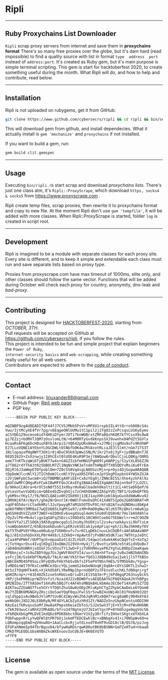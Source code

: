 # Ripli

---
## Ruby Proxychains List Downloader

`Ripli` scrap proxy servers from internet and save them in **proxychains format**
There's so many free proxies over the globe, but it's dam hard (read impossible) to find
a quality source with list in format `type  address  port` instead of `address:port`.
It's created as Ruby gem, but it's main purpose is simple terminal scripting.
This gem is start for hacktoberfest 2020, to create something useful during the month.
What Ripli will do, and how to help and contribute, read below.

---
## Installation

Ripli is not uploaded on rubygems, get it from GitHub:

```bash
git clone https://www.github.com/cybersecrs/ripli && cd ripli && bin/setup
```

This will download gem from github, and install dependecies. What it actually install is
`gem 'mechanize'` and `proxychains` if not installed.
  
If you want to build a gem, run:

```bash
gem build clit.gemspec
```

---
## Usage

Executing `bin/ripli.rb` start scrap and download *proxychains lists.* There's just one class atm,
it's `Ripli::ProxyScrape`, which download `https, socks4 & socks5` from https://www.proxyscrape.com .

Ripli create temp files, scrap proxies, then rewrite it to proxychains format and copy to new file.
At the moment Ripli don't use `gem 'tempfile'`, it will be added with more classes.
When Ripli::ProxyScrape is started, folder `log` is created in script root.

---
## Development

Ripli is imagined to be a module with separate classes for each proxy site. Every site is different,
and to keep it simple and extendable each class must run and save separate lists based on proxy type.
  
Proxies from proxyscrape.com have max timeout of 1000ms, elite only, and other classes should follow the same vector.
Functions that will be added during October will check each proxy for country, anonymity, dns-leak and *bad-proxy*.

---
## Contributing

This project is designed for [HACKTOBERFEST-2020](https://hacktoberfest.digitalocean.com/), starting from *OCTOBER, 3TH*.  
Pull requests will be accepted on GitHub at https://github.com/cybersecrs/ripli, if you follow the rules.  
This project is intended to be fun and simple project that explain beginners the `Power of Ruby`,  
`internet-security basics` and `web-scrapping`, while creating something really useful for all web users.   
Contributors are expected to adhere to the [code of conduct](https://github.com/[USERNAMEcybersecrs/ripli/blob/master/CODE_OF_CONDUCT.md).  

---
## Contact

 - E-mail address:     linuxander88@gmail.com  
 - GitHub Page:        [Ripli web page](https://www.cybersecrs.github.io/ripli)  
 - PGP key:             
```
-----BEGIN PGP PUBLIC KEY BLOCK-----

mQINBF9zgAUBEADIfQF44fJ7CV5JMbb5PsV+vMPXU1rxpb3IL4ttOrroS0O8cS4s
Vwu/3jtMcyXE4fVr7pg/v6EqgeONlUUMu1tC1pil2j2Tg02zZxPcsqsLU1KyEymv
aCSYDb1Z9ocmso6idfdHEsDYymrJOTi7knWOBrxtZMFa0QzhKQR7kTYCssX9s9w8
gi7EZzj+UdMXTJQM7zOsvlomLtN/+64M0RTyGvdkKnpsSXJ9vwnhx04PdZt5GVlx
HcaaRs6FKq6DcH0uuFBYbJArpiS/VQ642pURx8HwE+xJ7MbjjcgMUu9ufs9KdhWP
E27LLoVQNEIAYEbnYLOGCDWLtOlNbfbOK4wJRS8zotRLcaJE3lSlmY/nGm71TS3T
1NilopayxPHg0WYT3OX1r8j4DuC9Sk83pWw15NLM/1kr2Yx6j3yF+jydBBaDnTJE
0EQ5I62V+ZsXznwjy1I8hCEst0lUOE4KuR9P3ejYAWQow6rQbolCjuLQ8Kg/O0RG
eme77nKTkzqWi6TyBUKT7w4x+G4GZ3ibfmHNGSPgH89lyHARPjy/S1ytXL856ZJN
a7T862r4YThA3tRz5bBOLM7Zl1NqNxYNK3eTndmThHNp8TfX0SODYvMsiKu0frEm
OQjRl6J3aWmpET0fpoblOmn7Z0cS58Vq4sgLN8EGzcMjn+p+Oys4DjGopwARAQAB
tDpDeWJlcnNlY1JTIChDeWJlcnNlY3VyaXR5IFNlcmJpYSkgPGxpbnV4YW5kZXJA
c2VjbWFpbC5wcm8+iQJTBBMBCgA9FiEE+CxAzYEgOj/ZNNcBI55/Xhe4yzkFAl9z
gAUCGwMFCQHguRsFCwkIBwMFFQoJCAsEFgIBAAIeAQIXgAAKCRAjnn9eF7jLOZCL
D/9HkoCCAOra+6rOl5sN0f55I3x9byrHvHaGlUadeh0koltit1CL+AtSeDkQeP/6
pVsasUtwvVaD0zcm+QAEe4bZDvqhUjs7zCH4hOGWW2ZASpYVDjTBF1/GvDkQPfKG
lybM9scYKy17/f6/NOZLQAEio0h2Ib89Xj13EJ1ayXHhiebl8quGuoXdbWwNvu92
LDMXNj6fArcNyvt/ghm2NrQnntlKr0WOlFnmvDxOhC41X4NT5IpOo2G805BRAT+M
nqdF4O54orcCtadkHRzl3JuYpwyqR7aM1b5OTDvFOC/mYsB2AfxuhQNDHui8bKp4
qdAOfNR6t5MR8aI7wQIU685LXqMtGa97/zXM+RmD0qNw/AlzK5TRzQHvlrm6w61p
g4GSH4dhVZZyUXT2WEF+mZQ0UEv6oegXUuql4eHcSXo0dlQS0nN/7HslbAVA8hle
/OyZvlP6+Mn4vligo1qG8FqZSDzisI0OO45L10CN9VCoeDG75EbWzl+r+mZC9OZN
C9eVVfa7iZlSOQkj9A58ygHecgq5iSJniHyJhUOXjvl2zs4v/uekAyviL9kFlsLm
lnuWQobmXmYZ/65Bz6omkDuu6rLpERJvkSECak1yeApFiqc+ph/2i9wJhKH8yf6V
ekT5ThdPV8YYMaseH0u6zpTVOH0nvfv7srKCLqDKkCnuvLkCDQRfc4AFARAAxN0P
HpJ/8In2ohGDnXXLPBrH4X8/L3ZXkO+rmpAwtO7jPxBNtm5dK7iec7WThtpJeDtC
zCaa4PdPWmf/UUPTqn5+mpaoDatC4zZLVGdt/S4qwzCv6akk4KoCQqVfxI+XaTqJ
xjTotHgxrDsv4IvqlKDgII8xQNmJI29VX+Hy4j7j/BvoYixSH9/e5t4SidVQoBx7
/aD46Ho6UNRXjsOIGFJScVOzuTY1JwO+Fjz7U0hM4xyeP62YgYuL80DpZ1maKqwe
RP8bnjxC+Js9uZ8DYdgp7GsJgWVF8UdfVI4/uxrL0A+hFTvxgrJvBv2mN2bAHIBb
ysFcj38/GsbKbPfNyNyD/TALH/aW/Vk5tVwrfQd3JJ6BB49oSaiIwk1jlSTfkBSn
yN6C6kMO45P85oLc9FyQVDvFHkYhb5vOkfsIF5eP4TNSnfHES/5TM5bk0v/Ygsp+
IvMDOinWI79fKsCcmMNCe3QccYQLjommS24ebeNUoqKjOq0A+cOYsS8KTLIshwIr
Nt5zIfOqHHTk4dL+XjkhO58FLYReRNp1hprnUQ0P2u7FEnvdluchKLfd0Oqnjrgf
qGHIRcnp+/+81E48ZkIzveSnRbUieQriuDtiE15SQ3erPjjkPd6gqP263nuybckS
+KP/jkePH06iprWZhVvfzt/6zaiHJ22xBDWOfssAEQEAAYkCPAQYAQoAJhYhBPgs
QM2BIDo/2TTXASOef14XuMs5BQJfc4AFAhsMBQkB4LkbAAoJECOef14XuMs5Z7IQ
AIKTeuZZUaNOTfse5GYrYfDQtZhuS8w0zOEpZRluKphCTgZZhpbCAwDeLe6YQom0
Wu7YZEBK6MGNGXyZHsjiOoSaeYQqF0quJFwlSSr5vwBZ4xUWj4bl01fHxNX032Qt
cqldSpp1sAu9BebJVloM7tUvBC41WyvWsZh6JqRnM1x6QH7rwcg8aWDj9O4k8YA3
weNkQ0cJXD2J6LE8bRyN/MF4OYLACbZyXzhRd1Zt/NADZo5nzGkpNCentsUODI9H
RAzEa1fkRvqsuSoMfJmw8aXPmpsX6eieIbToS/SJ2eSwV3TjE+V3jM+dfWv0HkNK
v7kK393wuCraRhX2IMhA8G/bfro34fNgtmjU7JbIatYgsYP+8YUdhzgeOqgVdc56
vFbRQkXbGgPMLDVE1kdQDz8PDK8bbctOGmrV1V2y3RrTifzIHXetSKgtxUYXbXLA
PObFwpp+RrLyYwQFWl8tPR7bOjJxkmPTEDCEwhlBc+xBNbgXv4I+i70NSpWv6O+e
LQRompzqqEmD+qVHnw8U+1AaCLcbcRjjutELnxdT0oHT9vGD18clB/QS7A/pzJvg
EFUFaXNmmIp94TbrBguvD4/bTywHaRDsrqwK80utBK8bBSNN+GePZxHTu4+nbaaO
CMkDfMiEODLGbsWXBmZkcWXEnuovIoCUbJE+8K6EVGTO
=FfF9
-----END PGP PUBLIC KEY BLOCK-----
``` 

---
## License

The gem is available as open source under the terms of the [MIT License](https://opensource.org/licenses/MIT).
